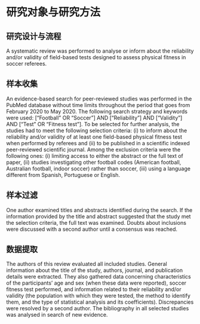 # 研究对象与研究方法

## 研究设计与流程

A systematic review was performed to analyse or inform about the reliability and/or validity of field-based tests designed to assess physical fitness in soccer referees.

## 样本收集

An evidence-based search for peer-reviewed studies was performed in the PubMed database without time limits throughout the period that goes from February 2020 to May 2020. The following search strategy and keywords were used: [“Football” OR “Soccer”] AND [“Reliability”] AND [“Validity”] AND [“Test” OR “Fitness test”]. To be selected for further analysis, the studies had to meet the following selection criteria: (i) to inform about the reliability and/or validity of at least one field-based physical fitness test when performed by referees and (ii) to be published in a scientific indexed peer-reviewed scientific journal. Among the exclusion criteria were the following ones: (i) limiting access to either the abstract or the full text of paper, (ii) studies investigating other football codes (American football, Australian football, indoor soccer) rather than soccer, (iii) using a language different from Spanish, Portuguese or English.

## 样本过滤

One author examined titles and abstracts identified during the search. If the information provided by the title and abstract suggested that the study met the selection criteria, the full text was examined. Doubts about inclusions were discussed with a second author until a consensus was reached.

## 数据提取

The authors of this review evaluated all included studies. General information about the title of the study, authors, journal, and publication details were extracted. They also gathered data concerning characteristics of the participants’ age and sex (when these data were reported), soccer fitness test performed, and information related to their reliability and/or validity (the population with which they were tested, the method to identify them, and the type of statistical analysis and its coefficients). Discrepancies were resolved by a second author. The bibliography in all selected studies was analysed in search of new evidence.

